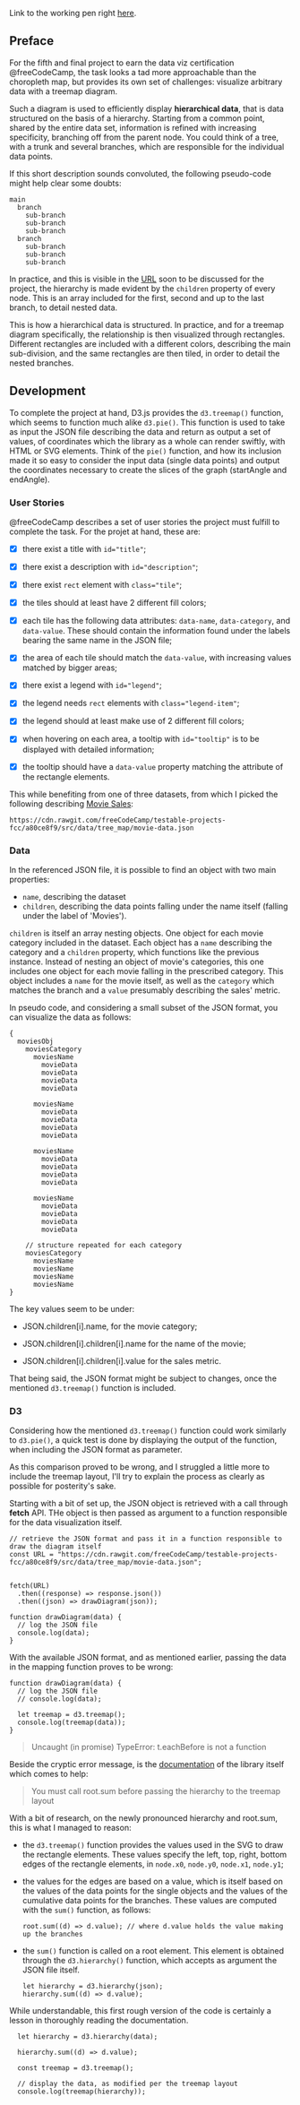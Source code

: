 Link to the working pen right [here](https://codepen.io/borntofrappe/full/RYbaOo/).

## Preface

For the fifth and final project to earn the data viz certification @freeCodeCamp, the task looks a tad more approachable than the choropleth map, but provides its own set of challenges: visualize arbitrary data with a treemap diagram.

Such a diagram is used to efficiently display **hierarchical data**, that is data structured on the basis of a hierarchy. Starting from a common point, shared by the entire data set, information is refined with increasing specificity, branching off from the parent node. You could think of a tree, with a trunk and several branches, which are responsible for the individual data points.

If this short description sounds convoluted, the following pseudo-code might help clear some doubts:

```code
main
  branch
    sub-branch
    sub-branch
    sub-branch
  branch
    sub-branch
    sub-branch
    sub-branch
```

In practice, and this is visible in the [URL](https://cdn.rawgit.com/freeCodeCamp/testable-projects-fcc/a80ce8f9/src/data/tree_map/movie-data.json) soon to be discussed for the project, the hierarchy is made evident by the `children` property of every node. This is an array included for the first, second and up to the last branch, to detail nested data.

This is how a hierarchical data is structured. In practice, and for a treemap diagram specifically, the relationship is then visualized through rectangles. Different rectangles are included with a different colors, describing the main sub-division, and the same rectangles are then tiled, in order to detail the nested branches.

## Development

To complete the project at hand, D3.js provides the `d3.treemap()` function, which seems to function much alike `d3.pie()`. This function is used to take as input the JSON file describing the data and return as output a set of values, of coordinates which the library as a whole can render swiftly, with HTML or SVG elements. Think of the `pie()` function, and how its inclusion made it so easy to consider the input data (single data points) and output the coordinates necessary to create the slices of the graph (startAngle and endAngle).

### User Stories

@freeCodeCamp describes a set of user stories the project must fulfill to complete the task. For the projet at hand, these are:

- [x] there exist a title with `id="title"`;

- [x] there exist a description with `id="description"`;

- [x] there exist `rect` element with `class="tile"`;

- [x] the tiles should at least have 2 different fill colors;

- [x] each tile has the following data attributes: `data-name`, `data-category`, and `data-value`. These should contain the information found under the labels bearing the same name in the JSON file;

- [x] the area of each tile should match the `data-value`, with increasing values matched by bigger areas;

- [x] there exist a legend with `id="legend"`;

- [x] the legend needs `rect` elements with `class="legend-item"`;

- [x] the legend should at least make use of 2 different fill colors;

- [x] when hovering on each area, a tooltip with `id="tooltip"` is to be displayed with detailed information;

- [x] the tooltip should have a `data-value` property matching the attribute of the rectangle elements.

This while benefiting from one of three datasets, from which I picked the following describing [Movie Sales](https://cdn.rawgit.com/freeCodeCamp/testable-projects-fcc/a80ce8f9/src/data/tree_map/movie-data.json):

```code
https://cdn.rawgit.com/freeCodeCamp/testable-projects-fcc/a80ce8f9/src/data/tree_map/movie-data.json
```

### Data

In the referenced JSON file, it is possible to find an object with two main properties:

- `name`, describing the dataset
- `children`, describing the data points falling under the name itself (falling under the label of 'Movies').

`children` is itself an array nesting objects. One object for each movie category included in the dataset. Each object has a `name` describing the category and a `children` property, which functions like the previous instance. Instead of nesting an object of movie's categories, this one includes one object for each movie falling in the prescribed category. This object includes a `name` for the movie itself, as well as the `category` which matches the branch and a `value` presumably describing the sales' metric.

In pseudo code, and considering a small subset of the JSON format, you can visualize the data as follows:

```code
{
  moviesObj
    moviesCategory
      moviesName
        movieData
        movieData
        movieData
        movieData

      moviesName
        movieData
        movieData
        movieData
        movieData

      moviesName
        movieData
        movieData
        movieData
        movieData

      moviesName
        movieData
        movieData
        movieData
        movieData

    // structure repeated for each category
    moviesCategory
      moviesName
      moviesName
      moviesName
      moviesName
}
```

The key values seem to be under:

- JSON.children[i].name, for the movie category;

- JSON.children[i].children[i].name for the name of the movie;

- JSON.children[i].children[i].value for the sales metric.

That being said, the JSON format might be subject to changes, once the mentioned `d3.treemap()` function is included.

### D3

Considering how the mentioned `d3.treemap()` function could work similarly to `d3.pie()`, a quick test is done by displaying the output of the function, when including the JSON format as parameter.

As this comparison proved to be wrong, and I struggled a little more to include the treemap layout, I'll try to explain the process as clearly as possible for posterity's sake.

Starting with a bit of set up, the JSON object is retrieved with a call through **fetch** API. THe object is then passed as argument to a function responsible for the data visualization itself.

```JS
// retrieve the JSON format and pass it in a function responsible to draw the diagram itself
const URL = "https://cdn.rawgit.com/freeCodeCamp/testable-projects-fcc/a80ce8f9/src/data/tree_map/movie-data.json";


fetch(URL)
  .then((response) => response.json())
  .then((json) => drawDiagram(json));

function drawDiagram(data) {
  // log the JSON file
  console.log(data);
}
```

With the available JSON format, and as mentioned earlier, passing the data in the mapping function proves to be wrong: 

```JS
function drawDiagram(data) {
  // log the JSON file
  // console.log(data);

  let treemap = d3.treemap();
  console.log(treemap(data));
}
```

> Uncaught (in promise) TypeError: t.eachBefore is not a function

Beside the cryptic error message, is the [documentation](https://github.com/d3/d3-hierarchy/blob/master/README.md#treemap) of the library itself which comes to help:

> You must call root.sum before passing the hierarchy to the treemap layout

With a bit of research, on the newly pronounced hierarchy and root.sum, this is what I managed to reason: 

- the `d3.treemap()` function provides the values used in the SVG to draw the rectangle elements. These values specify the left, top, right, bottom edges of the rectangle elements, in `node.x0`, `node.y0`, `node.x1`, `node.y1`;

- the values for the edges are based on a value, which is itself based on the values of the data points for the single objects and the values of the cumulative data points for the branches. These values are computed with the `sum()` function, as follows:

  ```JS
  root.sum((d) => d.value); // where d.value holds the value making up the branches
  ```

- the `sum()` function is called on a root element. This element is obtained through the `d3.hierarchy()` function, which accepts as argument the JSON file itself.

  ```JS
  let hierarchy = d3.hierarchy(json);
  hierarchy.sum((d) => d.value);
  ```

While understandable, this first rough version of the code is certainly a lesson in thoroughly reading the documentation.

```JS
  let hierarchy = d3.hierarchy(data);
  
  hierarchy.sum((d) => d.value);

  const treemap = d3.treemap();
  
  // display the data, as modified per the treemap layout 
  console.log(treemap(hierarchy));
```

<!-- TODO: document how the rectangle elements were inclued, as well as the color scale (such a neat scale) -->